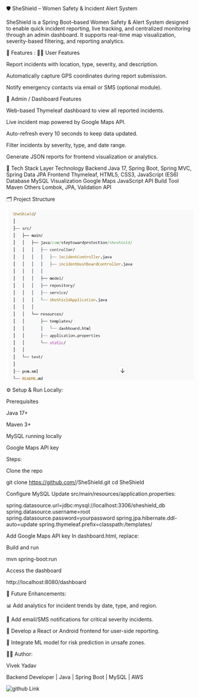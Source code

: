 🛡️ SheShield – Women Safety & Incident Alert System

SheShield is a Spring Boot–based Women Safety & Alert System designed to enable quick incident reporting, live tracking, and centralized monitoring through an admin dashboard.
It supports real-time map visualization, severity-based filtering, and reporting analytics.

🚀 Features :
👩‍💻 User Features

Report incidents with location, type, severity, and description.

Automatically capture GPS coordinates during report submission.

Notify emergency contacts via email or SMS (optional module).

🧭 Admin / Dashboard Features

Web-based Thymeleaf dashboard to view all reported incidents.

Live incident map powered by Google Maps API.

Auto-refresh every 10 seconds to keep data updated.

Filter incidents by severity, type, and date range.

Generate JSON reports for frontend visualization or analytics.


🧩 Tech Stack
Layer	Technology
Backend	Java 17, Spring Boot, Spring MVC, Spring Data JPA
Frontend	Thymeleaf, HTML5, CSS3, JavaScript (ES6)
Database	MySQL
Visualization	Google Maps JavaScript API
Build Tool	Maven
Others	Lombok, JPA, Validation API


🗂️ Project Structure

![project Structure  Screenshot](https://github.com/Vivek0375/shesheild/blob/5a1521c156e06431dfda6158514aa0e2a199e521/Screenshot%202025-10-22%20162734.png?raw=true)


⚙️ Setup & Run Locally:

Prerequisites

Java 17+

Maven 3+

MySQL running locally

Google Maps API key

Steps:

Clone the repo

git clone https://github.com/<your-username>/SheShield.git
cd SheShield


Configure MySQL
Update src/main/resources/application.properties:

spring.datasource.url=jdbc:mysql://localhost:3306/sheshield_db
spring.datasource.username=root
spring.datasource.password=yourpassword
spring.jpa.hibernate.ddl-auto=update
spring.thymeleaf.prefix=classpath:/templates/


Add Google Maps API key
In dashboard.html, replace:

<script src="https://maps.googleapis.com/maps/api/js?key=YOUR_GOOGLE_MAPS_API_KEY"></script>


Build and run

mvn spring-boot:run


Access the dashboard

http://localhost:8080/dashboard

🧮 Future Enhancements:

📊 Add analytics for incident trends by date, type, and region.

🔔 Add email/SMS notifications for critical severity incidents.

📱 Develop a React or Android frontend for user-side reporting.

🧠 Integrate ML model for risk prediction in unsafe zones.

🧑‍💼 Author:

Vivek Yadav

Backend Developer | Java | Spring Boot | MySQL | AWS

![github Link](https://github.com/Vivek0375)

